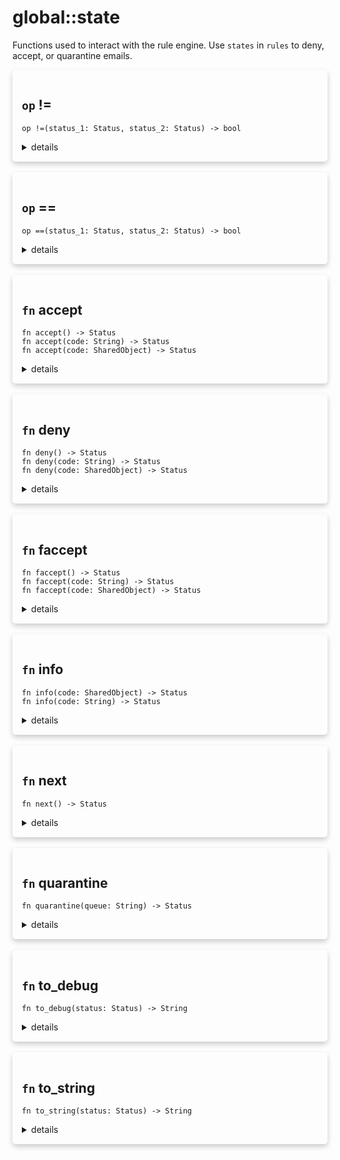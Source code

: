 # global::state

Functions used to interact with the rule engine.
Use `states` in `rules` to deny, accept, or quarantine emails.



<div markdown="span" style='box-shadow: 0 4px 8px 0 rgba(0,0,0,0.2); padding: 15px; border-radius: 5px;'>

<h2 class="func-name"> <code>op</code> != </h2>

```rust,ignore
op !=(status_1: Status, status_2: Status) -> bool
```

<details>
<summary markdown="span"> details </summary>

Operator `!=` for `Status`
</details>

</div>
</br>


<div markdown="span" style='box-shadow: 0 4px 8px 0 rgba(0,0,0,0.2); padding: 15px; border-radius: 5px;'>

<h2 class="func-name"> <code>op</code> == </h2>

```rust,ignore
op ==(status_1: Status, status_2: Status) -> bool
```

<details>
<summary markdown="span"> details </summary>

Operator `==` for `Status`
</details>

</div>
</br>


<div markdown="span" style='box-shadow: 0 4px 8px 0 rgba(0,0,0,0.2); padding: 15px; border-radius: 5px;'>

<h2 class="func-name"> <code>fn</code> accept </h2>

```rust,ignore
fn accept() -> Status
fn accept(code: String) -> Status
fn accept(code: SharedObject) -> Status
```

<details>
<summary markdown="span"> details </summary>

Tell the rule engine to accept the incoming transaction for the current stage.
This means that all rules following the one `accept` is called in the current stage
will be ignored.

# Effective smtp stage

all of them.

# Example

```ignore
#{
    connect: [
        // "ignored checks" will be ignored because the previous rule returned accept.
        rule "accept" || state::accept(),
        action "ignore checks" || print("this will be ignored because the previous rule used state::accept()."),
    ],

    mail: [
        // rule evaluation is resumed in the next stage.
        rule "resume rules" || print("evaluation resumed!");
    ]
}
```
</details>

</div>
</br>


<div markdown="span" style='box-shadow: 0 4px 8px 0 rgba(0,0,0,0.2); padding: 15px; border-radius: 5px;'>

<h2 class="func-name"> <code>fn</code> deny </h2>

```rust,ignore
fn deny() -> Status
fn deny(code: String) -> Status
fn deny(code: SharedObject) -> Status
```

<details>
<summary markdown="span"> details </summary>

Stop rules evaluation and/or send an error code to the client.
The code sent is `554 - permanent problems with the remote server`.

To use a custom code, see `deny(code)`.

# Effective smtp stage

all of them.

# Example

```ignore
#{
    rcpt: [
        rule "check for satan" || {
           // The client is denied if a recipient's domain matches satan.org,
           // this is a blacklist, sort-of.
           if ctx::rcpt().domain == "satan.org" {
               state::deny()
           } else {
               state::next()
           }
       },
    ],
}
```
</details>

</div>
</br>


<div markdown="span" style='box-shadow: 0 4px 8px 0 rgba(0,0,0,0.2); padding: 15px; border-radius: 5px;'>

<h2 class="func-name"> <code>fn</code> faccept </h2>

```rust,ignore
fn faccept() -> Status
fn faccept(code: String) -> Status
fn faccept(code: SharedObject) -> Status
```

<details>
<summary markdown="span"> details </summary>

Tell the rule engine to force accept the incoming transaction.
This means that all rules following the one `faccept` is called
will be ignored.

Sends an 'Ok' code to the client. To customize the code to send,
see `faccept(code)`.

Use this return status when you are sure that
the incoming client can be trusted.

# Effective smtp stage

all of them.

# Example

```ignore
#{
    connect: [
        // Here we imagine that "192.168.1.10" is a trusted source, so we can force accept
        // any other rules that don't need to be run.
        rule "check for trusted source" || if ctx::client_ip() == "192.168.1.10" { faccept() } else { state::next() },
    ],

    // The following rules will not be evaluated if `ctx::client_ip() == "192.168.1.10"` is true.
    mail: [
        rule "another rule" || {
            // ... doing stuff
        }
    ],
}
```
</details>

</div>
</br>


<div markdown="span" style='box-shadow: 0 4px 8px 0 rgba(0,0,0,0.2); padding: 15px; border-radius: 5px;'>

<h2 class="func-name"> <code>fn</code> info </h2>

```rust,ignore
fn info(code: SharedObject) -> Status
fn info(code: String) -> Status
```

<details>
<summary markdown="span"> details </summary>

Ask the client to retry to send the current command by sending an information code.

# Args

* `code` - A custom code using a `code` object to send to the client.
           See `code()` for more information.

# Error

* The given parameter was not a code object.

# Effective smtp stage

all of them.

# Example

```ignore
#{
    connect: [
        rule "please retry" || {
           const info_code = code(451, "failed to understand you request, please retry.");
           state::info(info_code)
       },
    ],
}
```
</details>

</div>
</br>


<div markdown="span" style='box-shadow: 0 4px 8px 0 rgba(0,0,0,0.2); padding: 15px; border-radius: 5px;'>

<h2 class="func-name"> <code>fn</code> next </h2>

```rust,ignore
fn next() -> Status
```

<details>
<summary markdown="span"> details </summary>

Tell the rule engine that a rule succeeded. Following rules
in the current stage will be executed.

# Effective smtp stage

all of them.

# Example

```ignore
#{
    connect: [
        // once "go to the next rule" is evaluated, the rule engine execute "another rule".
        rule "go to the next rule" || state::next(),
        action "another rule" || print("checking stuff ..."),
    ],
}
```
</details>

</div>
</br>


<div markdown="span" style='box-shadow: 0 4px 8px 0 rgba(0,0,0,0.2); padding: 15px; border-radius: 5px;'>

<h2 class="func-name"> <code>fn</code> quarantine </h2>

```rust,ignore
fn quarantine(queue: String) -> Status
```

<details>
<summary markdown="span"> details </summary>

Skip all rules until the email is received and place the email in a
quarantine queue. The email will never be sent to the recipients and
will stop being processed after the `PreQ` stage.

# Args

* `queue` - the relative path to the queue where the email will be quarantined as a string.
            This path will be concatenated to the `config.app.dirpath` field in
            your root configuration.

# Effective smtp stage

all of them.

# Example

```ignore
import "services" as svc;

#{
    postq: [
          delegate svc::clamsmtpd "check email for virus" || {
              // the email is placed in quarantined if a virus is detected by
              // a service.
              if has_header("X-Virus-Infected") {
                state::quarantine("virus_queue")
              } else {
                state::next()
              }
          }
    ],
}
```
</details>

</div>
</br>


<div markdown="span" style='box-shadow: 0 4px 8px 0 rgba(0,0,0,0.2); padding: 15px; border-radius: 5px;'>

<h2 class="func-name"> <code>fn</code> to_debug </h2>

```rust,ignore
fn to_debug(status: Status) -> String
```

<details>
<summary markdown="span"> details </summary>

Convert a `Status` to a debug string
</details>

</div>
</br>


<div markdown="span" style='box-shadow: 0 4px 8px 0 rgba(0,0,0,0.2); padding: 15px; border-radius: 5px;'>

<h2 class="func-name"> <code>fn</code> to_string </h2>

```rust,ignore
fn to_string(status: Status) -> String
```

<details>
<summary markdown="span"> details </summary>

Convert a `Status` to a `String`
</details>

</div>
</br>

